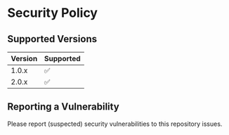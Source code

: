 # Security Policy

## Supported Versions

| Version | Supported          |
|---------| ------------------ |
| 1.0.x   | :white_check_mark: |
| 2.0.x   | :white_check_mark: |

## Reporting a Vulnerability

Please report (suspected) security vulnerabilities to this repository issues.
